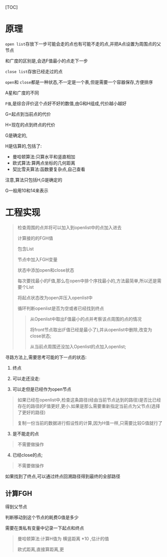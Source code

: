 [TOC]

# 原理

`open list`存放下一步可能会走的点也有可能不走的点,并把A点设置为周围点的父节点

和广度的区别是,会选F值最小的点走下一步

`close list`存放已经走过的点

`open`和 `close`都是一种状态,不一定是一个表,但是需要一个容器保存,方便排序

A星和广度的不同

`F值`,是综合评价这个点好不好的数值,由G和H组成,代价越小越好

G=起点到当前点的代价

H=现在的点到终点的代价

G是确定的,

H是估算的,包括了:

- 曼哈顿算法:只算水平和竖直相加
- 欧式算法:算两点坐标的几何距离
- 契比雪夫算法:函数要复杂点,自己查看

注意,算法只包括H,G是确定的

G一般用10和14来表示

# 工程实现

> 检查周围的点并将可以加入到openlist中的点加入进去
>
> 计算接的的FGH值
>
> 包含List
>
> 节点中加入FGH变量
>
> 状态中添加open和close状态
>
> 每次要找最小的F值,那么在open中排个序找最小的,方法最简单,所以还是需要个List
>
> 将起点状态改为open并压入openlist中
>
> 循环判断openlist是否为空或者已经找到终点
>
> > 从Openlist中取出F值最小的点并考察该点周围的点的情况
> >
> > 将front节点取出(F值已经是最小了),并从openlist中删除,改变为close状态;
> >
> > 从当前点周围还没加入Openlist的点加入openlist;

寻路方法上,需要思考可能的下一点的状态:

1. 终点

2. 可以走还没走:

3. 可以走但是已经作为open节点

> 如果已经在openlist中,检查这条路径(经由当前节点达到的路径)是否比已经存在的路径的F值更好,更小.如果是那么需要重新指定当前点为父节点(选择了更好的路径)
>
> 复制一份当前的数据进行假设性的计算,因为H值一样,只需要比较G值就行了

3. 是不能走的点

> 不需要做操作

4. 已经close的点;

> 不需要做操作

如果找到了终点,可以通过终点回溯路径得到最终的全部路径

## 计算FGH

得到父节点

判断移动到这个节点的耗费G值是多少

需要在类私有变量中记录一下起点和终点

> 曼哈顿算法:计算H值为 横竖距离 *10 ,估计的值
>
> 欧式距离,直接算距离,更
